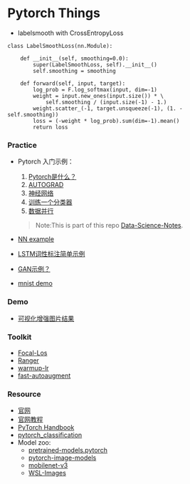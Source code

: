 # Pytorch Things


* labelsmooth with CrossEntropyLoss 
```
class LabelSmoothLoss(nn.Module):
    
    def __init__(self, smoothing=0.0):
        super(LabelSmoothLoss, self).__init__()
        self.smoothing = smoothing
    
    def forward(self, input, target):
        log_prob = F.log_softmax(input, dim=-1)
        weight = input.new_ones(input.size()) * \
            self.smoothing / (input.size(-1) - 1.)
        weight.scatter_(-1, target.unsqueeze(-1), (1. - self.smoothing))
        loss = (-weight * log_prob).sum(dim=-1).mean()
        return loss
```

### Practice
* Pytorch 入门示例：
	1. [Pytorch是什么？](./practice/60分钟入门PyTorch-1.PyTorch是什么？.ipynb)
	2. [AUTOGRAD](./practice/60分钟入门PyTorch-2.AUTOGRAD.ipynb)
	3. [神经网络](./practice/60分钟入门PyTorch-3.神经网络.ipynb)
	4. [训练一个分类器](./practice/60分钟入门PyTorch-4.训练一个分类器.ipynb)
	5. [数据并行](./practice/60分钟入门PyTorch-5.数据并行.ipynb)

	> Note:This is part of this repo [Data-Science-Notes](https://github.com/fengdu78/Data-Science-Notes/tree/master/8.deep-learning/PyTorch_beginner).

* [NN example](./practice/pytorch_example.ipynb)
* [LSTM词性标注简单示例](./practice/pytorch_lstm.ipynb)
* [GAN示例？](./practice/gan_pytorch.py)
* [mnist demo](./practice/mnist_demo.py)

### Demo
* [可视化增强图片结果](./demo/show_pth_data.py)

### Toolkit
* [Focal-Los](https://github.com/yatengLG/Focal-Loss-Pytorch)
* [Ranger](https://github.com/lessw2020/Ranger-Deep-Learning-Optimizer)
* [warmup-lr](https://github.com/ildoonet/pytorch-gradual-warmup-lr)
* [fast-autoaugment](https://github.com/kakaobrain/fast-autoaugment)

### Resource
* [官网](http://pytorch.org/)
* [官网教程](http://pytorch.org/tutorials/)
* [PyTorch Handbook](https://github.com/zergtant/pytorch-handbook)
* [pytorch_classification](https://github.com/lxztju/pytorch_classification)
* Model zoo:
	* [pretrained-models.pytorch](https://github.com/Cadene/pretrained-models.pytorch) 
	* [pytorch-image-models](https://github.com/rwightman/pytorch-image-models) 
	* [mobilenet-v3](https://github.com/kuan-wang/pytorch-mobilenet-v3) 
	* [WSL-Images](https://github.com/facebookresearch/WSL-Images)
	
	
